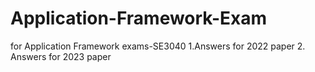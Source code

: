 # Application-Framework-Exam
for Application Framework exams-SE3040
1.Answers for 2022 paper
2. Answers for 2023 paper
